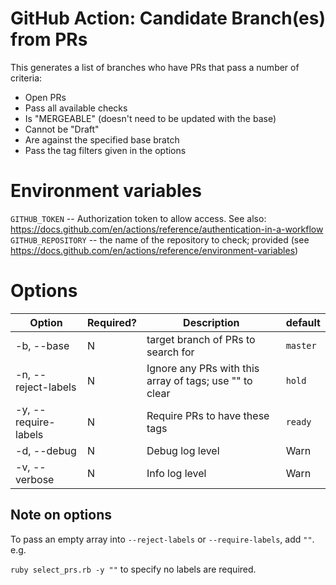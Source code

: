 # GitHub Action: Candidate Branch(es) from PRs

This generates a list of branches who have PRs that pass a number of criteria:
* Open PRs
* Pass all available checks
* Is "MERGEABLE" (doesn't need to be updated with the base)
* Cannot be "Draft"
* Are against the specified base bratch
* Pass the tag filters given in the options

# Environment variables
`GITHUB_TOKEN` -- Authorization token to allow access. See also: https://docs.github.com/en/actions/reference/authentication-in-a-workflow
`GITHUB_REPOSITORY` -- the name of the repository to check; provided (see https://docs.github.com/en/actions/reference/environment-variables)

# Options

| Option               | Required? | Description                                             | default  |
|----------------------|-----------|---------------------------------------------------------|----------|
| -b, --base           | N         | target branch of PRs to search for                      | `master` |
| -n, --reject-labels  | N         | Ignore any PRs with this array of tags; use "" to clear | `hold`   |
| -y, --require-labels | N         | Require PRs to have these tags                          | `ready`  |
| -d, --debug          | N         | Debug log level                                         | Warn     |
| -v, --verbose        | N         | Info log level                                          | Warn     |

## Note on options

To pass an empty array into `--reject-labels` or `--require-labels`, add `""`. e.g.

`ruby select_prs.rb -y ""` to specify no labels are required.
